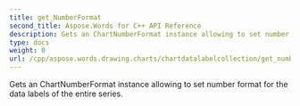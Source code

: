 ```yaml
---
title: get_NumberFormat
second_title: Aspose.Words for C++ API Reference
description: Gets an ChartNumberFormat instance allowing to set number format for the data labels of the entire series. 
type: docs
weight: 0
url: /cpp/aspose.words.drawing.charts/chartdatalabelcollection/get_numberformat/
---
```


Gets an ChartNumberFormat instance allowing to set number format for the data labels of the entire series. 

